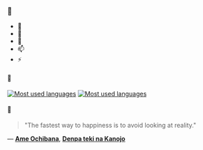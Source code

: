 ### 👋

- 🔭
- 🌱
- 💬
- 📫
- ⚡

#### 🧏

[![Most used languages](https://github-readme-stats-aynah.vercel.app/api/top-langs/?username=aynh&theme=solarized-dark&langs_count=6&layout=compact&hide_title=true)](https://github.com/anuraghazra/github-readme-stats#gh-dark-mode-only)
[![Most used languages](https://github-readme-stats-aynah.vercel.app/api/top-langs/?username=aynh&theme=solarized-light&langs_count=6&layout=compact&hide_title=true)](https://github.com/anuraghazra/github-readme-stats#gh-light-mode-only)

#### 💬

> "The fastest way to happiness is to avoid looking at reality."

&mdash; [**Ame Ochibana**](https://myanimelist.net/character.php?q=Ame%20Ochibana&cat=character), [**Denpa teki na Kanojo**](https://myanimelist.net/search/all?q=Denpa%20teki%20na%20Kanojo&cat=all)
